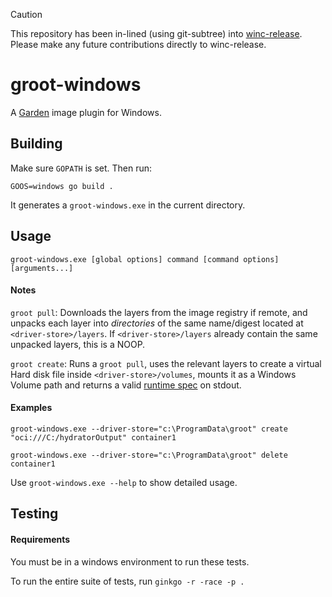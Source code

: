 > [!CAUTION]
> This repository has been in-lined (using git-subtree) into [winc-release](https://github.com/cloudfoundry/winc-release/pull/46). Please make any
> future contributions directly to winc-release.

# groot-windows

A [Garden](https://github.com/cloudfoundry/garden) image plugin for Windows.

## Building

Make sure `GOPATH` is set. Then run:

```
GOOS=windows go build .
```

It generates a `groot-windows.exe` in the current directory.

## Usage

```
groot-windows.exe [global options] command [command options] [arguments...]
```

#### Notes

`groot pull`: Downloads the layers from the image registry if remote, and unpacks each layer into *directories* of the same name/digest located at `<driver-store>/layers`. If `<driver-store>/layers` already contain the same unpacked layers, this is a NOOP.

`groot create`: Runs a `groot pull`, uses the relevant layers to create a virtual Hard disk file inside `<driver-store>/volumes`, mounts it as a Windows Volume path and returns a valid [runtime spec](https://github.com/opencontainers/runtime-spec/blob/master/specs-go/config.go) on stdout.


#### Examples

```
groot-windows.exe --driver-store="c:\ProgramData\groot" create "oci:///C:/hydratorOutput" container1
```

```
groot-windows.exe --driver-store="c:\ProgramData\groot" delete container1
```

Use `groot-windows.exe --help` to show detailed usage.

## Testing

#### Requirements

You must be in a windows environment to run these tests.

To run the entire suite of tests, run `ginkgo -r -race -p .`
